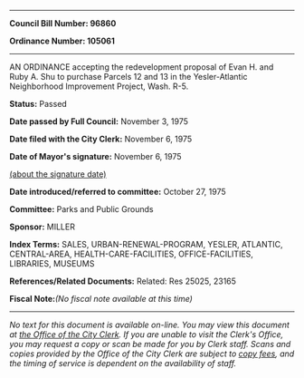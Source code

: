 

********

**Council Bill Number: 96860**
   
**Ordinance Number: 105061**
********

 AN ORDINANCE accepting the redevelopment proposal of Evan H. and Ruby A. Shu to purchase Parcels 12 and 13 in the Yesler-Atlantic Neighborhood Improvement Project, Wash. R-5.

**Status:** Passed
   
**Date passed by Full Council:** November 3, 1975
   
**Date filed with the City Clerk:** November 6, 1975
   
**Date of Mayor's signature:** November 6, 1975
   
[(about the signature date)](/~public/approvaldate.htm)
   
   
   
**Date introduced/referred to committee:** October 27, 1975
   
**Committee:** Parks and Public Grounds
   
**Sponsor:** MILLER
   
   
**Index Terms:** SALES, URBAN-RENEWAL-PROGRAM, YESLER, ATLANTIC, CENTRAL-AREA, HEALTH-CARE-FACILITIES, OFFICE-FACILITIES, LIBRARIES, MUSEUMS

**References/Related Documents:** Related: Res 25025, 23165

**Fiscal Note:**_(No fiscal note available at this time)_
********

_No text for this document is available on-line. You may view this document at [the Office of the City Clerk](http://www.seattle.gov/leg/clerk/contactUs.htm). If you are unable to visit the Clerk's Office, you may request a copy or scan be made for you by Clerk staff. Scans and copies provided by the Office of the City Clerk are subject to [copy fees](http://clerk.seattle.gov/~public/clerkfees.htm), and the timing of service is dependent on the availability of staff._

